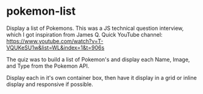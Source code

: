 # pokemon-list
Display a list of Pokemons.  This was a JS technical question interview, which I got inspiration from James Q. Quick YouTube channel: <https://www.youtube.com/watch?v=T-VQUKeSU1w&list=WL&index=1&t=906s>

The quiz was to build a list of Pokemon's and display each Name, Image, and Type from the Pokemon API.

Display each in it's own container box, then have it display in a grid or inline display and responsive if possible.

